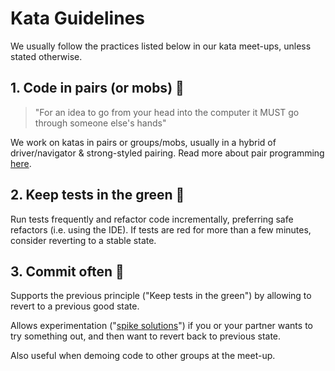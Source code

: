 # Kata Guidelines

We usually follow the practices listed below in our kata meet-ups, unless stated otherwise.

## 1. Code in pairs (or mobs) :paw_prints:

> "For an idea to go from your head into the computer it MUST go through someone else's hands"

We work on katas in pairs or groups/mobs, usually in a hybrid of driver/navigator & strong-styled pairing. Read more about pair programming [here](https://martinfowler.com/articles/on-pair-programming.html).

## 2. Keep tests in the green :vertical_traffic_light:

Run tests frequently and refactor code incrementally, preferring safe refactors (i.e. using the IDE). If tests are red for more than a few minutes, consider reverting to a stable state.

## 3. Commit often :checkered_flag:

Supports the previous principle ("Keep tests in the green") by allowing to revert to a previous good state.

Allows experimentation ("[spike solutions](https://www.jamesshore.com/Agile-Book/spike_solutions.html)") if you or your partner wants to try something out, and then want to revert back to previous state.

Also useful when demoing code to other groups at the meet-up.